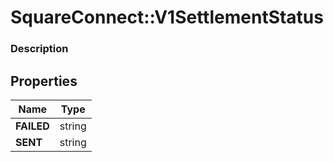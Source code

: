 # SquareConnect::V1SettlementStatus

### Description



## Properties
Name | Type
------------ | -------------
**FAILED** | string
**SENT** | string


